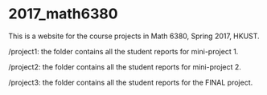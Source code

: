 # 2017_math6380
This is a website for the course projects in Math 6380, Spring 2017, HKUST.

/project1: the folder contains all the student reports for mini-project 1. 

/project2: the folder contains all the student reports for mini-project 2. 

/project3: the folder contains all the student reports for the FINAL project. 
